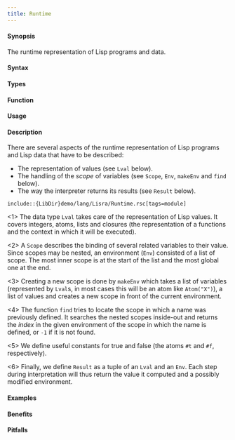 ```yaml
---
title: Runtime
---
```


#### Synopsis

The runtime representation of Lisp programs and data.

#### Syntax

#### Types

#### Function
       
#### Usage

#### Description

There are several aspects of the runtime representation of Lisp programs and Lisp data
that have to be described:

*  The representation of values (see `Lval` below).
*  The handling of the _scope_ of variables (see `Scope`, `Env`, `makeEnv` and `find` below).
*  The way the interpreter returns its results (see `Result` below).


```rascal
include::{LibDir}demo/lang/Lisra/Runtime.rsc[tags=module]
```

                
<1> The data type `Lval` takes care of the representation of Lisp values.
    It covers integers, atoms, lists and closures (the representation of a functions and
    the context in which it will be executed).

<2> A `Scope` describes the binding of several related variables to their value.
    Since scopes may be nested, an environment (`Env`) consisted of a list of scope.
   The most inner scope is at the start of the list and the most global one at the end.

<3> Creating a new scope is done by `makeEnv` which takes a list of variables
    (represented by `Lval`s, in most cases this will be an atom like `Atom("X")`),
    a list of values and creates a new scope in front of the current environment.

<4> The function `find` tries to locate the scope in which a name was previously defined.
    It searches the nested scopes inside-out and returns the _index_ in the given environment
   of the scope in which the name is defined, or `-1` if it is not found.

<5> We define useful constants for true and false (the atoms `#t` and `#f`, respectively).

<6> Finally, we define `Result` as a tuple of an `Lval` and an `Env`.
    Each step during interpretation will thus return the value it computed and
    a possibly modified environment.

#### Examples

#### Benefits

#### Pitfalls

